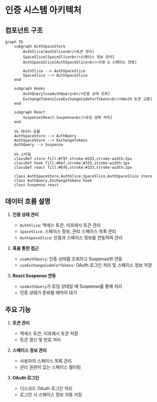 # 인증 시스템 아키텍처

## 컴포넌트 구조

```mermaid
graph TD
    subgraph AuthSpaceStore
        AuthSlice[AuthSlice<br/>토큰 관리]
        SpaceSlice[SpaceSlice<br/>스페이스 정보 관리]
        AuthSpaceSlice[AuthSpaceSlice<br/>인증 & 스페이스 연동]

        AuthSlice --> AuthSpaceSlice
        SpaceSlice --> AuthSpaceSlice
    end

    subgraph Hooks
        AuthQuery[useAuthQuery<br/>인증 상태 조회]
        ExchangeTokens[useExchangeCodeForTokens<br/>OAuth 토큰 교환]
    end

    subgraph React
        Suspense[React.Suspense<br/>로딩 상태 처리]
    end

    %% 데이터 흐름
    AuthSpaceStore --> AuthQuery
    AuthSpaceStore --> ExchangeTokens
    AuthQuery --> Suspense

    %% 스타일
    classDef store fill:#f9f,stroke:#333,stroke-width:2px
    classDef hook fill:#bbf,stroke:#333,stroke-width:2px
    classDef react fill:#bfb,stroke:#333,stroke-width:2px

    class AuthSpaceStore,AuthSlice,SpaceSlice,AuthSpaceSlice store
    class AuthQuery,ExchangeTokens hook
    class Suspense react
```

## 데이터 흐름 설명

1. **인증 상태 관리**
   - `AuthSlice`: 액세스 토큰, 리프레시 토큰 관리
   - `SpaceSlice`: 스페이스 정보, 관리 스페이스 목록 관리
   - `AuthSpaceSlice`: 인증과 스페이스 정보를 연동하여 관리

2. **훅을 통한 접근**
   - `useAuthQuery`: 인증 상태를 조회하고 Suspense와 연동
   - `useExchangeCodeForTokens`: OAuth 로그인 처리 및 스페이스 정보 저장

3. **React Suspense 연동**
   - `useAuthQuery`가 로딩 상태일 때 Suspense를 통해 처리
   - 인증 상태가 준비될 때까지 대기

## 주요 기능

1. **토큰 관리**
   - 액세스 토큰, 리프레시 토큰 저장
   - 토큰 갱신 및 만료 처리

2. **스페이스 정보 관리**
   - 사용자의 스페이스 목록 관리
   - 관리 권한이 있는 스페이스 필터링

3. **OAuth 로그인**
   - 디스코드 OAuth 로그인 처리
   - 로그인 시 스페이스 정보 자동 저장
